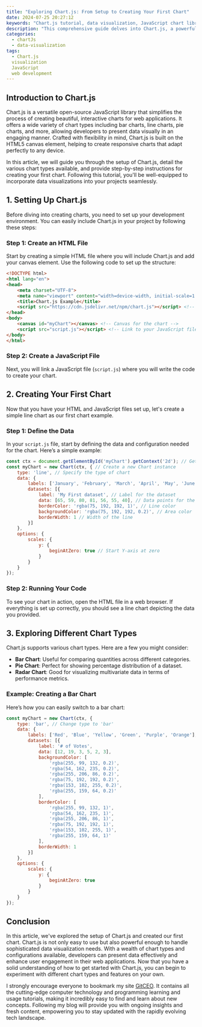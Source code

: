 ```yaml
---
title: "Exploring Chart.js: From Setup to Creating Your First Chart"
date: 2024-07-25 20:27:12
keywords: "Chart.js tutorial, data visualization, JavaScript chart library, create charts, web development"
description: "This comprehensive guide delves into Chart.js, a powerful JavaScript charting library. We'll explore its setup, features, and step-by-step instructions to create your first interactive chart. Perfect for web developers looking to enhance their data visualization skills, this article covers everything from installation to advanced features, ensuring you have the knowledge needed to effectively use Chart.js in your projects."
categories:
  - chartJs
  - data-visualization
tags:
  - Chart.js
  visualization
  JavaScript
  web development
---
```


## Introduction to Chart.js

Chart.js is a versatile open-source JavaScript library that simplifies the process of creating beautiful, interactive charts for web applications. It offers a wide variety of chart types including bar charts, line charts, pie charts, and more, allowing developers to present data visually in an engaging manner. Crafted with flexibility in mind, Chart.js is built on the HTML5 canvas element, helping to create responsive charts that adapt perfectly to any device.

In this article, we will guide you through the setup of Chart.js, detail the various chart types available, and provide step-by-step instructions for creating your first chart. Following this tutorial, you'll be well-equipped to incorporate data visualizations into your projects seamlessly.

<!-- more -->

## 1. Setting Up Chart.js

Before diving into creating charts, you need to set up your development environment. You can easily include Chart.js in your project by following these steps:

### Step 1: Create an HTML File

Start by creating a simple HTML file where you will include Chart.js and add your canvas element. Use the following code to set up the structure:

```html
<!DOCTYPE html>
<html lang="en">
<head>
    <meta charset="UTF-8">
    <meta name="viewport" content="width=device-width, initial-scale=1.0">
    <title>Chart.js Example</title>
    <script src="https://cdn.jsdelivr.net/npm/chart.js"></script> <!-- Including Chart.js -->
</head>
<body>
    <canvas id="myChart"></canvas> <!-- Canvas for the chart -->
    <script src="script.js"></script> <!-- Link to your JavaScript file -->
</body>
</html>
```

### Step 2: Create a JavaScript File

Next, you will link a JavaScript file (`script.js`) where you will write the code to create your chart. 

## 2. Creating Your First Chart

Now that you have your HTML and JavaScript files set up, let's create a simple line chart as our first chart example.

### Step 1: Define the Data

In your `script.js` file, start by defining the data and configuration needed for the chart. Here’s a simple example:

```javascript
const ctx = document.getElementById('myChart').getContext('2d'); // Get context of the canvas
const myChart = new Chart(ctx, { // Create a new Chart instance
    type: 'line', // Specify the type of chart
    data: {
        labels: ['January', 'February', 'March', 'April', 'May', 'June', 'July'], // X-axis labels
        datasets: [{
            label: 'My First dataset', // Label for the dataset
            data: [65, 59, 80, 81, 56, 55, 40], // Data points for the line chart
            borderColor: 'rgba(75, 192, 192, 1)', // Line color
            backgroundColor: 'rgba(75, 192, 192, 0.2)', // Area color
            borderWidth: 1 // Width of the line
        }]
    },
    options: {
        scales: {
            y: {
                beginAtZero: true // Start Y-axis at zero
            }
        }
    }
});
```

### Step 2: Running Your Code

To see your chart in action, open the HTML file in a web browser. If everything is set up correctly, you should see a line chart depicting the data you provided.

## 3. Exploring Different Chart Types

Chart.js supports various chart types. Here are a few you might consider:

- **Bar Chart**: Useful for comparing quantities across different categories.
- **Pie Chart**: Perfect for showing percentage distribution of a dataset.
- **Radar Chart**: Good for visualizing multivariate data in terms of performance metrics.

### Example: Creating a Bar Chart

Here’s how you can easily switch to a bar chart:

```javascript
const myChart = new Chart(ctx, {
    type: 'bar', // Change type to 'bar'
    data: {
        labels: ['Red', 'Blue', 'Yellow', 'Green', 'Purple', 'Orange'],
        datasets: [{
            label: '# of Votes',
            data: [12, 19, 3, 5, 2, 3],
            backgroundColor: [
                'rgba(255, 99, 132, 0.2)',
                'rgba(54, 162, 235, 0.2)',
                'rgba(255, 206, 86, 0.2)',
                'rgba(75, 192, 192, 0.2)',
                'rgba(153, 102, 255, 0.2)',
                'rgba(255, 159, 64, 0.2)'
            ],
            borderColor: [
                'rgba(255, 99, 132, 1)',
                'rgba(54, 162, 235, 1)',
                'rgba(255, 206, 86, 1)',
                'rgba(75, 192, 192, 1)',
                'rgba(153, 102, 255, 1)',
                'rgba(255, 159, 64, 1)'
            ],
            borderWidth: 1
        }]
    },
    options: {
        scales: {
            y: {
                beginAtZero: true
            }
        }
    }
});
```

## Conclusion

In this article, we've explored the setup of Chart.js and created our first chart. Chart.js is not only easy to use but also powerful enough to handle sophisticated data visualization needs. With a wealth of chart types and configurations available, developers can present data effectively and enhance user engagement in their web applications. Now that you have a solid understanding of how to get started with Chart.js, you can begin to experiment with different chart types and features on your own.

I strongly encourage everyone to bookmark my site [GitCEO](https://gitceo.com). It contains all the cutting-edge computer technology and programming learning and usage tutorials, making it incredibly easy to find and learn about new concepts. Following my blog will provide you with ongoing insights and fresh content, empowering you to stay updated with the rapidly evolving tech landscape.
